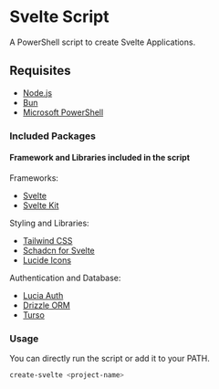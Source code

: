 # Svelte Script

A PowerShell script to create Svelte Applications.

## Requisites

- [Node.js](https://nodejs.org/)
- [Bun](https://bun.sh/)
- [Microsoft PowerShell](https://github.com/PowerShell/PowerShell)

### Included Packages

#### Framework and Libraries included in the script

Frameworks:

- [Svelte](https://svelte.dev/)
- [Svelte Kit](https://kit.svelte.dev/)

Styling and Libraries:

- [Tailwind CSS](https://tailwindcss.com/)
- [Schadcn for Svelte](https://www.shadcn-svelte.com/)
- [Lucide Icons](https://lucide.dev/)

Authentication and Database:

- [Lucia Auth](https://lucia-auth.com/)
- [Drizzle ORM](https://drizzle-orm.com/)
- [Turso](https://turso.tech/)

### Usage

You can directly run the script or add it to your PATH.

```powershell
create-svelte <project-name>
```
